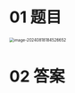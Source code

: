 # 01 题目

<img src="https://cvp.oss-cn-shanghai.aliyuncs.com/202408181845728.png" alt="image-20240818184526652" style="zoom:50%;" />



# 02 答案

